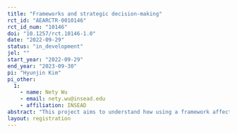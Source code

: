 ```yaml
---
title: "Frameworks and strategic decision-making"
rct_id: "AEARCTR-0010146"
rct_id_num: "10146"
doi: "10.1257/rct.10146-1.0"
date: "2022-09-29"
status: "in_development"
jel: ""
start_year: "2022-09-29"
end_year: "2023-09-30"
pi: "Hyunjin Kim"
pi_other:
  1:
    - name: Nety Wu
    - email: nety.wu@insead.edu
    - affiliation: INSEAD
abstract: "This project aims to understand how using a framework affects the crafting of strategic options. "
layout: registration
---
```


